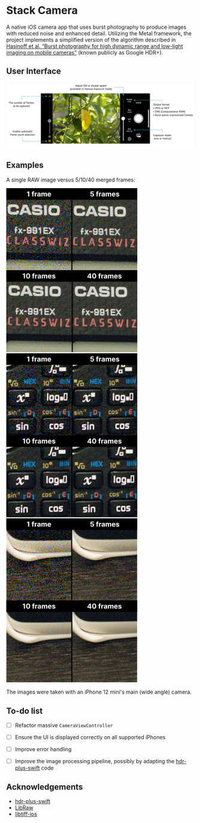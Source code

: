 # Stack Camera
A native iOS camera app that uses burst photography to produce images with reduced noise and enhanced detail. Utilizing the Metal framework, the project implements a simplified version of the algorithm described in [Hasinoff et al. “Burst photography for high dynamic range and low-light imaging on mobile cameras”](https://research.google/pubs/pub45586/) (known publicly as Google HDR+).

## User Interface
![UI](ReadmeResources/ui.png)

## Examples
A single RAW image versus 5/10/40 merged frames:
<p float="left">
  <img src="ReadmeResources/comparison-1.png" width="350" />
  <img src="ReadmeResources/comparison-2.png" width="350" /> 
  <img src="ReadmeResources/comparison-3.png" width="350" />
</p>
The images were taken with an iPhone 12 mini's main (wide angle) camera.

## To-do list
- [ ] Refactor massive `CameraViewController`
- [ ] Ensure the UI is displayed correctly on all supported iPhones
- [ ] Improve error handling
- [ ] Improve the image processing pipeline, possibly by adapting the [hdr-plus-swift](https://github.com/martin-marek/hdr-plus-swift) code


## Acknowledgements
- [hdr-plus-swift](https://github.com/martin-marek/hdr-plus-swift)
- [LibRaw](https://www.libraw.org)
- [libtiff-ios](https://github.com/ashtons/libtiff-ios)
